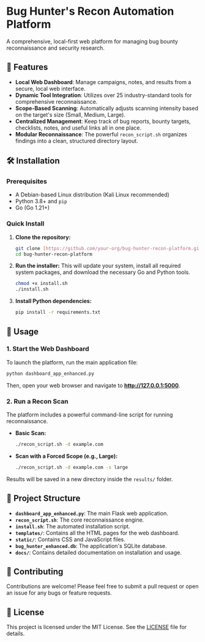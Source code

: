 # Bug Hunter's Recon Automation Platform

A comprehensive, local-first web platform for managing bug bounty reconnaissance and security research.



## 🎯 Features

- **Local Web Dashboard**: Manage campaigns, notes, and results from a secure, local web interface.
- **Dynamic Tool Integration**: Utilizes over 25 industry-standard tools for comprehensive reconnaissance.
- **Scope-Based Scanning**: Automatically adjusts scanning intensity based on the target's size (Small, Medium, Large).
- **Centralized Management**: Keep track of bug reports, bounty targets, checklists, notes, and useful links all in one place.
- **Modular Reconnaissance**: The powerful `recon_script.sh` organizes findings into a clean, structured directory layout.

## 🛠️ Installation

### Prerequisites
- A Debian-based Linux distribution (Kali Linux recommended)
- Python 3.8+ and `pip`
- Go (Go 1.21+)

### Quick Install
1.  **Clone the repository:**
    ```bash
    git clone [https://github.com/your-org/bug-hunter-recon-platform.git](https://github.com/your-org/bug-hunter-recon-platform.git)
    cd bug-hunter-recon-platform
    ```

2.  **Run the installer:**
    This will update your system, install all required system packages, and download the necessary Go and Python tools.
    ```bash
    chmod +x install.sh
    ./install.sh
    ```

3.  **Install Python dependencies:**
    ```bash
    pip install -r requirements.txt
    ```

## 🚀 Usage

### 1. Start the Web Dashboard
To launch the platform, run the main application file:
```bash
python dashboard_app_enhanced.py
````

Then, open your web browser and navigate to **http://127.0.0.1:5000**.

### 2\. Run a Recon Scan

The platform includes a powerful command-line script for running reconnaissance.

  - **Basic Scan:**

    ```bash
    ./recon_script.sh -d example.com
    ```

  - **Scan with a Forced Scope (e.g., Large):**

    ```bash
    ./recon_script.sh -d example.com -s large
    ```

Results will be saved in a new directory inside the `results/` folder.

## 📁 Project Structure

  - **`dashboard_app_enhanced.py`**: The main Flask web application.
  - **`recon_script.sh`**: The core reconnaissance engine.
  - **`install.sh`**: The automated installation script.
  - **`templates/`**: Contains all the HTML pages for the web dashboard.
  - **`static/`**: Contains CSS and JavaScript files.
  - **`bug_hunter_enhanced.db`**: The application's SQLite database.
  - **`docs/`**: Contains detailed documentation on installation and usage.

## 🤝 Contributing

Contributions are welcome\! Please feel free to submit a pull request or open an issue for any bugs or feature requests.

## 📄 License

This project is licensed under the MIT License. See the [LICENSE](https://www.google.com/search?q=LICENSE) file for details.
